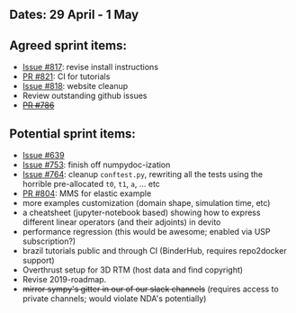 ## Dates: 29 April - 1 May

## Agreed sprint items:
* [Issue #817](https://github.com/opesci/devito/issues/817): revise install instructions
* [PR #821](https://github.com/opesci/devito/pull/798): CI for tutorials
* [Issue #818](https://github.com/opesci/devito/issues/818): website cleanup
* Review outstanding github issues
* ~~[PR #786](https://github.com/opesci/devito/pull/786)~~

## Potential sprint items:
- [Issue #639](https://github.com/opesci/devito/issues/639)
- [Issue #753](https://github.com/opesci/devito/issues/753): finish off numpydoc-ization
- [Issue #764](https://github.com/opesci/devito/issues/764): cleanup `conftest.py`, rewriting all the tests using the horrible pre-allocated `t0`, `t1`, `a`, ... etc
- [PR #804](https://github.com/opesci/devito/issues/804): MMS for elastic example
- more examples customization (domain shape, simulation time, etc)
- a cheatsheet (jupyter-notebook based) showing how to express different linear operators (and their adjoints) in devito
- performance regression (this would be awesome; enabled via USP subscription?)
- brazil tutorials public and through CI (BinderHub, requires repo2docker support)
- Overthrust setup for 3D RTM (host data and find copyright)
- Revise 2019-roadmap.
- ~~mirror sympy's gitter in our of our slack channels~~ (requires access to private channels; would violate NDA's potentially)